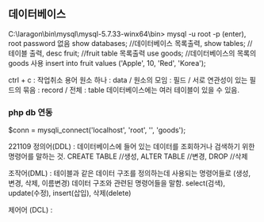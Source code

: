 ## 데이터베이스
C:\laragon\bin\mysql\mysql-5.7.33-winx64\bin>
mysql -u root -p (enter), root password 없음
show databases; //데이터베이스 목록출력, show tables; //테이블 출력, desc fruit; //fruit table 목록출력
use goods;  //데이터베이스의 목록의 goods 사용
insert into fruit values ('Apple', 10, 'Red', 'Korea');

ctrl + c : 작업취소
용어
원소 하나 : data / 원소의 모임 : 필드 / 서로 연관성이 있는 필드의 묶음 : record / 전체 : table
데이터베이스에는 여러 테이블이 있을 수 있음. 

### php db 연동
$conn = mysqli_connect('localhost', 'root', '', 'goods'); 

221109
정의어(DDL) : 데이터베이스에 들어 있는 데이터를 조회하거나 검색하기 위한 명령어를 말하는 것. CREATE TABLE //생성, ALTER TABLE //변경, DROP //삭제

조작어(DML) : 테이블과 같은 데이터 구조를 정의하는데 사용되는 명령어들로 (생성, 변경, 삭제, 이름변경) 데이터 구조와 관련된 명령어들을 말함. select(검색), update(수정), insert(삽입), 삭제(delete)

제어어 (DCL) : 
